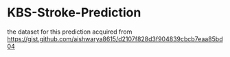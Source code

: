 # KBS-Stroke-Prediction

the dataset for this prediction acquired from https://gist.github.com/aishwarya8615/d2107f828d3f904839cbcb7eaa85bd04